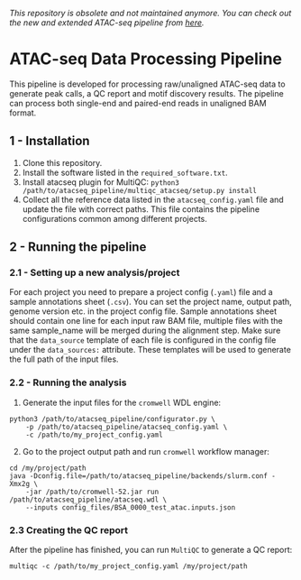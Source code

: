 *This repository is obsolete and not maintained anymore. You can check out the new and extended ATAC-seq pipeline from [here](https://github.com/sreichl/atacseq_pipeline).*

# ATAC-seq Data Processing Pipeline

This pipeline is developed for processing raw/unaligned ATAC-seq data to generate peak calls, a QC report and motif 
discovery results. The pipeline can process both single-end and paired-end reads in unaligned BAM format.

## 1 - Installation

1. Clone this repository.
2. Install the software listed in the `required_software.txt`.
3. Install atacseq plugin for MultiQC: `python3 /path/to/atacseq_pipeline/multiqc_atacseq/setup.py install`
4. Collect all the reference data listed in the `atacseq_config.yaml` file and update the file with correct paths. This 
file contains the pipeline configurations common among different projects.

## 2 - Running the pipeline

### 2.1 - Setting up a new analysis/project

For each project you need to prepare a project config (`.yaml`) file and a sample annotations sheet (`.csv`).
You can set the project name, output path, genome version etc. in the project config file.
Sample annotations sheet should contain one line for each input raw BAM file, multiple files with the same sample_name
will be merged during the alignment step. Make sure that the `data_source` template of each file is configured in the 
config file under the `data_sources:` attribute. These templates will be used to generate the full path of the input files.

### 2.2 - Running the analysis
1. Generate the input files for the `cromwell` WDL engine:
```
python3 /path/to/atacseq_pipeline/configurator.py \
    -p /path/to/atacseq_pipeline/atacseq_config.yaml \
    -c /path/to/my_project_config.yaml
``` 
2. Go to the project output path and run `cromwell` workflow manager:
```
cd /my/project/path
java -Dconfig.file=/path/to/atacseq_pipeline/backends/slurm.conf -Xmx2g \
    -jar /path/to/cromwell-52.jar run /path/to/atacseq_pipeline/atacseq.wdl \
    --inputs config_files/BSA_0000_test_atac.inputs.json
```
### 2.3 Creating the QC report
After the pipeline has finished, you can run `MultiQC` to generate a QC report:
```
multiqc -c /path/to/my_project_config.yaml /my/project/path
```
